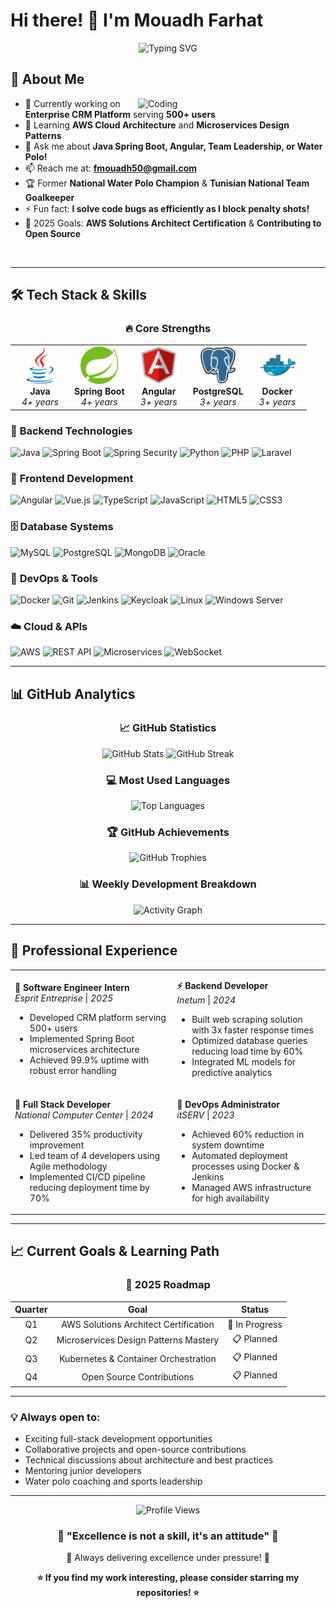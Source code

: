 # Hi there! 👋 I'm Mouadh Farhat

<div align="center">
  <img src="https://readme-typing-svg.herokuapp.com?font=Fira+Code&pause=1000&color=36BCF7&center=true&vCenter=true&width=600&lines=Full+Stack+Developer;Former+National+Water+Polo+Champion;Problem+Solver;AWS+Cloud+Enthusiast;Team+Leader" alt="Typing SVG" />
</div>



## 🚀 About Me

<img align="right" alt="Coding" width="300" src="https://cdn.dribbble.com/users/1162077/screenshots/3848914/programmer.gif">

- 🔭 Currently working on **Enterprise CRM Platform** serving **500+ users**
- 🌱 Learning **AWS Cloud Architecture** and **Microservices Design Patterns**
- 💬 Ask me about **Java Spring Boot, Angular, Team Leadership, or Water Polo!**
- 📫 Reach me at: **fmouadh50@gmail.com**
- 🏆 Former **National Water Polo Champion** & **Tunisian National Team Goalkeeper**
- ⚡ Fun fact: **I solve code bugs as efficiently as I block penalty shots!**
- 🎯 2025 Goals: **AWS Solutions Architect Certification** & **Contributing to Open Source**

<br clear="right"/>

---

## 🛠️ Tech Stack & Skills

<div align="center">
  
### 🔥 **Core Strengths**
  
</div>

<table align="center">
<tr>
<td align="center" width="20%">
<img src="https://raw.githubusercontent.com/devicons/devicon/master/icons/java/java-original.svg" width="60" height="60" alt="Java"/>
<br><strong>Java</strong>
<br><em>4+ years</em>
</td>
<td align="center" width="20%">
<img src="https://raw.githubusercontent.com/devicons/devicon/master/icons/spring/spring-original.svg" width="60" height="60" alt="Spring"/>
<br><strong>Spring Boot</strong>
<br><em>4+ years</em>
</td>
<td align="center" width="20%">
<img src="https://raw.githubusercontent.com/devicons/devicon/master/icons/angularjs/angularjs-original.svg" width="60" height="60" alt="Angular"/>
<br><strong>Angular</strong>
<br><em>3+ years</em>
</td>
<td align="center" width="20%">
<img src="https://raw.githubusercontent.com/devicons/devicon/master/icons/postgresql/postgresql-original.svg" width="60" height="60" alt="PostgreSQL"/>
<br><strong>PostgreSQL</strong>
<br><em>3+ years</em>
</td>
<td align="center" width="20%">
<img src="https://raw.githubusercontent.com/devicons/devicon/master/icons/docker/docker-original.svg" width="60" height="60" alt="Docker"/>
<br><strong>Docker</strong>
<br><em>3+ years</em>
</td>
</tr>
</table>

### 🎯 **Backend Technologies**
![Java](https://img.shields.io/badge/Java-ED8B00?style=for-the-badge&logo=openjdk&logoColor=white)
![Spring Boot](https://img.shields.io/badge/Spring_Boot-6DB33F?style=for-the-badge&logo=spring&logoColor=white)
![Spring Security](https://img.shields.io/badge/Spring_Security-6DB33F?style=for-the-badge&logo=spring&logoColor=white)
![Python](https://img.shields.io/badge/Python-3776AB?style=for-the-badge&logo=python&logoColor=white)
![PHP](https://img.shields.io/badge/PHP-777BB4?style=for-the-badge&logo=php&logoColor=white)
![Laravel](https://img.shields.io/badge/Laravel-FF2D20?style=for-the-badge&logo=laravel&logoColor=white)

### 🎨 **Frontend Development**
![Angular](https://img.shields.io/badge/Angular-DD0031?style=for-the-badge&logo=angular&logoColor=white)
![Vue.js](https://img.shields.io/badge/Vue.js-35495E?style=for-the-badge&logo=vuedotjs&logoColor=white)
![TypeScript](https://img.shields.io/badge/TypeScript-007ACC?style=for-the-badge&logo=typescript&logoColor=white)
![JavaScript](https://img.shields.io/badge/JavaScript-F7DF1E?style=for-the-badge&logo=javascript&logoColor=black)
![HTML5](https://img.shields.io/badge/HTML5-E34F26?style=for-the-badge&logo=html5&logoColor=white)
![CSS3](https://img.shields.io/badge/CSS3-1572B6?style=for-the-badge&logo=css3&logoColor=white)

### 🗄️ **Database Systems**
![MySQL](https://img.shields.io/badge/MySQL-4479A1?style=for-the-badge&logo=mysql&logoColor=white)
![PostgreSQL](https://img.shields.io/badge/PostgreSQL-316192?style=for-the-badge&logo=postgresql&logoColor=white)
![MongoDB](https://img.shields.io/badge/MongoDB-4EA94B?style=for-the-badge&logo=mongodb&logoColor=white)
![Oracle](https://img.shields.io/badge/Oracle-F80000?style=for-the-badge&logo=oracle&logoColor=white)

### 🔧 **DevOps & Tools**
![Docker](https://img.shields.io/badge/Docker-2496ED?style=for-the-badge&logo=docker&logoColor=white)
![Git](https://img.shields.io/badge/Git-F05032?style=for-the-badge&logo=git&logoColor=white)
![Jenkins](https://img.shields.io/badge/Jenkins-D24939?style=for-the-badge&logo=jenkins&logoColor=white)
![Keycloak](https://img.shields.io/badge/Keycloak-4285F4?style=for-the-badge&logo=keycloak&logoColor=white)
![Linux](https://img.shields.io/badge/Linux-FCC624?style=for-the-badge&logo=linux&logoColor=black)
![Windows Server](https://img.shields.io/badge/Windows_Server-0078D4?style=for-the-badge&logo=windows&logoColor=white)

### ☁️ **Cloud & APIs**
![AWS](https://img.shields.io/badge/AWS-232F3E?style=for-the-badge&logo=amazon-aws&logoColor=white)
![REST API](https://img.shields.io/badge/REST_API-02569B?style=for-the-badge&logo=rest&logoColor=white)
![Microservices](https://img.shields.io/badge/Microservices-FF6B6B?style=for-the-badge&logo=microservices&logoColor=white)
![WebSocket](https://img.shields.io/badge/WebSocket-010101?style=for-the-badge&logo=websocket&logoColor=white)

---

## 📊 GitHub Analytics

<div align="center">

### 📈 **GitHub Statistics**
<p align="center">
  <img height="180em" src="https://github-readme-stats.vercel.app/api?username=mouadhfarhat&show_icons=true&theme=radical&include_all_commits=true&count_private=true&hide_border=true" alt="GitHub Stats" />
  <img height="180em" src="https://github-readme-streak-stats.herokuapp.com/?user=mouadhfarhat&theme=radical&hide_border=true" alt="GitHub Streak" />
</p>

### 💻 **Most Used Languages**
<p align="center">
  <img src="https://github-readme-stats.vercel.app/api/top-langs/?username=mouadhfarhat&layout=compact&theme=radical&hide_border=true&langs_count=8" alt="Top Languages" />
</p>

### 🏆 **GitHub Achievements**
<p align="center">
  <img src="https://github-profile-trophy.vercel.app/?username=mouadhfarhat&theme=radical&no-frame=true&no-bg=true&margin-w=4" alt="GitHub Trophies" />
</p>

### 📊 **Weekly Development Breakdown**
<p align="center">
  <img src="https://github-readme-activity-graph.vercel.app/graph?username=mouadhfarhat&theme=react-dark&hide_border=true" alt="Activity Graph" />
</p>

</div>

---

## 💼 Professional Experience

<table>
<tr>
<td>

**🚀 Software Engineer Intern**  
*Esprit Entreprise* | *2025*
- Developed CRM platform serving 500+ users
- Implemented Spring Boot microservices architecture
- Achieved 99.9% uptime with robust error handling

</td>
<td>

**⚡ Backend Developer**  
*Inetum* | *2024*
- Built web scraping solution with 3x faster response times
- Optimized database queries reducing load time by 60%
- Integrated ML models for predictive analytics

</td>
</tr>
<tr>
<td>

**🎯 Full Stack Developer**  
*National Computer Center* | *2024*
- Delivered 35% productivity improvement
- Led team of 4 developers using Agile methodology
- Implemented CI/CD pipeline reducing deployment time by 70%

</td>
<td>

**🔧 DevOps Administrator**  
*itSERV* | *2023*
- Achieved 60% reduction in system downtime
- Automated deployment processes using Docker & Jenkins
- Managed AWS infrastructure for high availability

</td>
</tr>
</table>

---

## 📈 Current Goals & Learning Path

<div align="center">

### 🎯 **2025 Roadmap**

| Quarter | Goal | Status |
|:---:|:---:|:---:|
| Q1 | AWS Solutions Architect Certification | 🔄 In Progress |
| Q2 | Microservices Design Patterns Mastery | 📋 Planned |
| Q3 | Kubernetes & Container Orchestration | 📋 Planned |
| Q4 | Open Source Contributions | 📋 Planned |

</div>

---

### 💡 **Always open to:**
- Exciting full-stack development opportunities
- Collaborative projects and open-source contributions
- Technical discussions about architecture and best practices
- Mentoring junior developers
- Water polo coaching and sports leadership

---

<div align="center">
  
  ![Profile Views](https://komarev.com/ghpvc/?username=mouadhfarhat&color=blueviolet&style=flat-square&label=Profile+Views)
  
  <h3>🌟 "Excellence is not a skill, it's an attitude" 🌟</h3>
  <p>💪 Always delivering excellence under pressure! 💪</p>
  
  **⭐ If you find my work interesting, please consider starring my repositories! ⭐**
  
</div>
